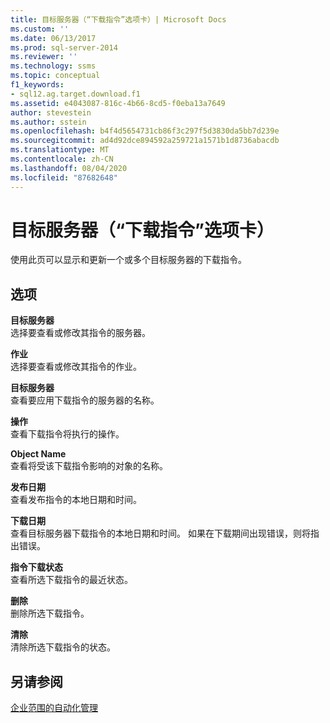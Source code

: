 ```yaml
---
title: 目标服务器（“下载指令”选项卡）| Microsoft Docs
ms.custom: ''
ms.date: 06/13/2017
ms.prod: sql-server-2014
ms.reviewer: ''
ms.technology: ssms
ms.topic: conceptual
f1_keywords:
- sql12.ag.target.download.f1
ms.assetid: e4043087-816c-4b66-8cd5-f0eba13a7649
author: stevestein
ms.author: sstein
ms.openlocfilehash: b4f4d5654731cb86f3c297f5d3830da5bb7d239e
ms.sourcegitcommit: ad4d92dce894592a259721a1571b1d8736abacdb
ms.translationtype: MT
ms.contentlocale: zh-CN
ms.lasthandoff: 08/04/2020
ms.locfileid: "87682648"
---
```

# <a name="target-servers-download-instructions-tab"></a>目标服务器（“下载指令”选项卡）
  使用此页可以显示和更新一个或多个目标服务器的下载指令。  
  
## <a name="options"></a>选项  
 **目标服务器**  
 选择要查看或修改其指令的服务器。  
  
 **作业**  
 选择要查看或修改其指令的作业。  
  
 **目标服务器**  
 查看要应用下载指令的服务器的名称。  
  
 **操作**  
 查看下载指令将执行的操作。  
  
 **Object Name**  
 查看将受该下载指令影响的对象的名称。  
  
 **发布日期**  
 查看发布指令的本地日期和时间。  
  
 **下载日期**  
 查看目标服务器下载指令的本地日期和时间。 如果在下载期间出现错误，则将指出错误。  
  
 **指令下载状态**  
 查看所选下载指令的最近状态。  
  
 **删除**  
 删除所选下载指令。  
  
 **清除**  
 清除所选下载指令的状态。  
  
## <a name="see-also"></a>另请参阅  
 [企业范围的自动化管理](automated-administration-across-an-enterprise.md)  
  
  
